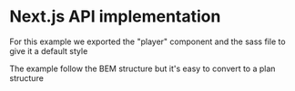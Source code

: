 # Next.js API implementation

For this example we exported the "player" component and the sass file to give it a default style

The example follow the BEM structure but it's easy to convert to a plan structure
